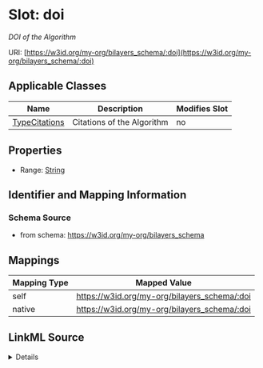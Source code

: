 

# Slot: doi


_DOI of the Algorithm_





URI: [https://w3id.org/my-org/bilayers_schema/:doi](https://w3id.org/my-org/bilayers_schema/:doi)



<!-- no inheritance hierarchy -->





## Applicable Classes

| Name | Description | Modifies Slot |
| --- | --- | --- |
| [TypeCitations](TypeCitations.md) | Citations of the Algorithm |  no  |







## Properties

* Range: [String](String.md)





## Identifier and Mapping Information







### Schema Source


* from schema: https://w3id.org/my-org/bilayers_schema




## Mappings

| Mapping Type | Mapped Value |
| ---  | ---  |
| self | https://w3id.org/my-org/bilayers_schema/:doi |
| native | https://w3id.org/my-org/bilayers_schema/:doi |




## LinkML Source

<details>
```yaml
name: doi
description: DOI of the Algorithm
from_schema: https://w3id.org/my-org/bilayers_schema
rank: 1000
alias: doi
domain_of:
- TypeCitations
range: string

```
</details>
